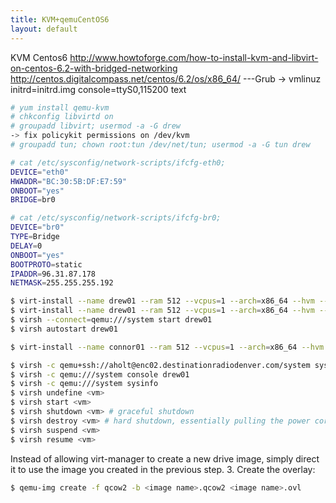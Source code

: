 ```yaml
---
title: KVM+qemuCentOS6
layout: default
---
```


KVM Centos6
<http://www.howtoforge.com/how-to-install-kvm-and-libvirt-on-centos-6.2-with-bridged-networking>
<http://centos.digitalcompass.net/centos/6.2/os/x86_64/> ---Grub -&gt;
vmlinuz initrd=initrd.img console=ttyS0,115200 text

``` bash
# yum install qemu-kvm
# chkconfig libvirtd on
# groupadd libvirt; usermod -a -G drew
-> fix policykit permissions on /dev/kvm 
# groupadd tun; chown root:tun /dev/net/tun; usermod -a -G tun drew
```

``` bash
# cat /etc/sysconfig/network-scripts/ifcfg-eth0;
DEVICE="eth0"
HWADDR="BC:30:5B:DF:E7:59"
ONBOOT="yes"
BRIDGE=br0
```

``` bash
# cat /etc/sysconfig/network-scripts/ifcfg-br0;
DEVICE="br0"
TYPE=Bridge
DELAY=0
ONBOOT="yes"
BOOTPROTO=static
IPADDR=96.31.87.178
NETMASK=255.255.255.192
```

``` bash
$ virt-install --name drew01 --ram 512 --vcpus=1 --arch=x86_64 --hvm --os-type=linux --nographics --disk path=/home/aholt/drew.img,size=5,sparse=true --cdrom CentOS-6.2-x86_64-netinstall.iso
$ virt-install --name drew01 --ram 512 --vcpus=1 --arch=x86_64 --hvm --os-type=linux --nographics --import --disk path=/home/aholt/drew.img
$ virsh --connect=qemu:///system start drew01
$ virsh autostart drew01
```

``` bash
$ virt-install --name connor01 --ram 512 --vcpus=1 --arch=x86_64 --hvm --os-type=linux --disk path=/home/cpenhale/cpenhale.img,size=5,sparse=true --cdrom pfSense-2.0.1-RELEASE-amd64.iso --hvm --vnc --noautoconsole
```

``` bash
$ virsh -c qemu+ssh://aholt@enc02.destinationradiodenver.com/system sysinfo 
$ virsh -c qemu:///system console drew01
$ virsh -c qemu:///system sysinfo
$ virsh undefine <vm>
$ virsh start <vm>
$ virsh shutdown <vm> # graceful shutdown
$ virsh destroy <vm> # hard shutdown, essentially pulling the power cord
$ virsh suspend <vm>
$ virsh resume <vm>
```

Instead of allowing virt-manager to create a new drive image, simply
direct it to use the image you created in the previous step. 3. Create
the overlay:

``` bash
$ qemu-img create -f qcow2 -b <image name>.qcow2 <image name>.ovl
```
